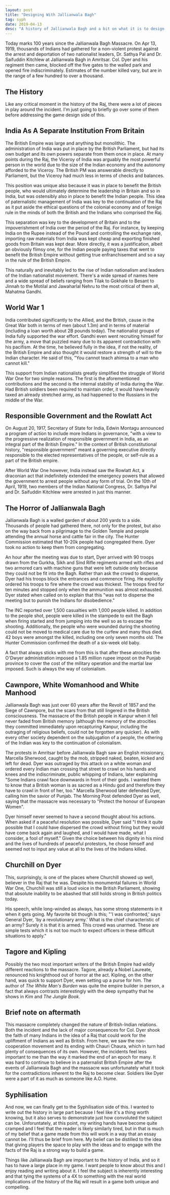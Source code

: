 ```yaml
---
layout: post
title: "Designing With Jallianwala Bagh"
tag: syph
date: 2019-04-13
desc: "A history of Jallianwala Bagh and a bit on what it is to design around it"
---
```



Today marks 100 years since the Jallianwala Bagh Massacre. On Apr 13, 1919, thousands of Indians had gathered for a non-violent protest against the arrest and deportation of two nationalist leaders, Dr. Sathya Pal and Dr. Saifuddin Kitchlew at Jallianwala Bagh in Amritsar. Col. Dyer and his regiment then came, blocked off the five gates to the walled park and opened fire indiscriminately. Estimates of the number killed vary, but are in the range of a few hundred to over a thousand.

## The History

Like any critical moment in the history of the Raj, there were a lot of pieces in play around the incident. I'm just going to briefly go over some of them before addressing the game design side of this.

## India As A Separate Institution From Britain

The British Empire was large and anything but monolithic. The administration of India was put in place by the British Parliament, but had its own budget and its own powers separate from them once in place. At many points during the Raj, the Viceroy of India was arguably the most powerful person in the world due to the size of the Indian economy and the autonomy afforded to the Viceroy. The British PM was answerable directly to Parliament, but the Viceroy had much less in terms of checks and balances.


This position was unique also because it was in place to benefit the British people, who would ultimately determine the leadership in Britain and so in India, but was ostensibly also in place to benefit the Indian people. This idea of paternalistic management of India was key to the continuation of the Raj as it put aside the ethical questions of the colonial economy and of foreign rule in the minds of both the British and the Indians who comprised the Raj.


This separation was key to the development of Britain and to the impoverishment of India over the period of the Raj. For instance, by keeping India on the Rupee instead of the Pound and controlling the exchange rate, importing raw materials from India was kept cheap and exporting finished goods from Britain was kept dear. More directly, it was a justification, albeit an obviously flimsy one, for the Indian people paying taxes that went to benefit the British Empire without getting true enfranchisement and so a say in the rule of the British Empire.


This naturally and inevitably led to the rise of Indian nationalism and leaders of the Indian nationalist movement. There's a wide spread of names here and a wide spread of beliefs ranging from Tilak to Gokhale to Besant to Jinnah to the Motilal and Jawaharlal Nehru to the most critical of them all, Mahatma Gandhi.

## World War 1

India contributed significantly to the Allied, and the British, cause in the Great War both in terms of men (about 1.3m) and in terms of material (including a loan worth about 2B pounds today). The nationalist groups of India fully supported the war effort. Gandhi even went recruiting himself for the army, a move that puzzled many due to its apparent contradiction with his pacifism. At the time, he believed fully in the idea, if not the reality, of the British Empire and also thought it would restore a strength of will to the Indian character. He said of this, "You cannot teach ahimsa to a man who cannot kill."


This support from Indian nationalists greatly simplified the struggle of World War One for two simple reasons. The first is the aforementioned contributions and the second is the internal stability of India during the War. Had British soldiers been required to maintain order, it would have heavily taxed an already stretched army, as had happened to the Russians in the middle of the War.

## Responsible Government and the Rowlatt Act

On August 20, 1917, Secretary of State for India, Edwin Montagu announced a program of action to include more Indians in governance, "with a view to the progressive realization of responsible government in India, as an integral part of the British Empire." In the context of British constitutional history, "responsible government" meant a governing executive directly responsible to the elected representatives of the people, or self-rule as a part of the British empire.


After World War One however, India instead saw the Rowlatt Act, a draconian act that indefinitely extended the emergency powers that allowed the government to arrest people without any form of trial. On the 10th of April, 1919, two members of the Indian National Congress, Dr. Sathya Pal and Dr. Saifuddin Kitchlew were arrested in just this manner.

## The Horror of Jallianwala Bagh

Jallianwala Bagh is a walled garden of about 200 yards to a side. Thousands of people had gathered there, not only for the protest, but also on the way back from a pilgrimage to the Golden Temple and people attending the annual horse and cattle fair in the city. The Hunter Commission estimated that 10-20k people had congregated there. Dyer took no action to keep them from congregating.


An hour after the meeting was due to start, Dyer arrived with 90 troops drawn from the Gurkha, Sikh and Sind Rifle regiments armed with rifles and two armored cars with machine guns that were left outside only because they could not be fit into the Bagh. Rather than ask the crowd to disperse, Dyer had his troops block the entrances and commence firing. He explicitly ordered his troops to fire where the crowd was thickest. The troops fired for ten minutes and stopped only when the ammunition was almost exhausted. Dyer stated when called on to explain that this "was not to disperse the meeting but to punish the Indians for disobedience."


The INC reported over 1,500 casualties with 1,000 people killed. In addition to the people shot, people were killed in the stampede to exit the Bagh when firing started and from jumping into the well so as to escape the shooting. Additionally, the people who were wounded during the shooting could not be moved to medical care due to the curfew and many thus died. 42 boys were amongst the killed, including one only seven months old. The Hunter Commission confirmed the death of a six-week old baby.


A fact that always sticks with me from this is that after these atrocities the O'Dwyer administration imposed a 1.85 million rupee impost on the Punjab province to cover the cost of the military operation and the martial law imposed. Such is always the way of colonialism.

## Cawnpore, White Womanhood and White Manhood

Jallianwala Bagh was just over 60 years after the Revolt of 1857 and the Siege of Cawnpore, but the scars from that still lingered in the British consciousness. The massacre of the British people in Kanpur when it fell never faded from British memory (although the memory of the atrocities they committed immediately upon recapturing Kanpur, including the outraging of religious beliefs, could not be forgotten any quicker). As with every other society dependent on the subjugation of a people, the othering of the Indian was key to the continuation of colonialism.


The protests in Amritsar before Jallianwala Bagh saw an English missionary, Marcella Sherwood, caught by the mob, stripped naked, beaten, kicked and left for dead. Dyer was outraged by this attack on a white woman and ordered every Indian man crossing that street to crawl on his hands and knees and the indiscriminate, public whipping of Indians, later explaining "Some Indians crawl face downwards in front of their gods. I wanted them to know that a British woman is as sacred as a Hindu god and therefore they have to crawl in front of her, too." Marcella Sherwood later defended Dyer, calling him the savior of Punjab. The Morning Post defended Dyer as well, saying that the massacre was necessary to "Protect the honour of European Women".


Dyer himself never seemed to have a second thought about his actions. When asked if a peaceful resolution was possible, Dyer said "I think it quite possible that I could have dispersed the crowd without firing but they would have come back again and laughed, and I would have made, what I consider, a fool of myself." Given the choice between his dignity in his mind and the lives of hundreds of peaceful protestors, he chose himself and seemed not to input any value at all to the lives of the Indians killed.

## Churchill on Dyer

This, surprisingly, is one of the places where Churchill showed up well, believer in the Raj that he was. Despite his monumental failures in World War One, Churchill was still a loud voice in the British Parliament, showing that absolute inability to be abashed that still holds strong in British politics today.


His speech, while long-winded as always, has some strong statements in it when it gets going. My favorite bit though is this; "'I was confronted,' says General Dyer, 'by a revolutionary army.' What is the chief characteristic of an army? Surely it is that it is armed. This crowd was unarmed. These are simple tests which it is not too much to expect officers in these difficult situations to apply."

## Tagore and Kipling

Possibly the two most important writers of the British Empire had wildly different reactions to the massacre. Tagore, already a Nobel Laureate, renounced his knighthood out of horror at the act. Kipling, on the other hand, was quick to support Dyer, even setting up a purse for him. The author of *The White Man's Burden* was quite the empire builder in person, a fact that always contrasts interestingly with the deep sympathy that he shows in *Kim* and *The Jungle Book*.

## Brief note on aftermath

This massacre completely changed the nature of British-Indian relations. Both the incident and the lack of major consequences for Col. Dyer shook the faith of many Indians in the idea of a Raj that could work for the upliftment of Indians as well as British. From here, we saw the non-cooperation movement and its ending with Chauri Chaura, which in turn had plenty of consequences of its own. However, the incidents feel less important to me than the way it marked the end of an epoch for many. It was hard to continue to believe in a paternalist British Empire after the events of Jallianwala Bagh and the massacre was unfortunately what it took for the contradictions inherent to the Raj to become clear. Soldiers like Dyer were a part of it as much as someone like A.O. Hume.

## Syphilisation

And now, we can finally get to the Syphilisation side of this. I wanted to write out the history in large part because I feel like it's a thing worth knowing, but it also serves to demonstrate just how convoluted the subject can be. Unforuntately, at this point, my writing hands have become quite cramped and I feel that the reader is likely similarly tired, but in that is much of my belief that a game made from this will work in a way that an essay cannot be. I'll thus be brief from here. My belief can be distilled to the idea that giving players the space to play with the ideas and to engage with the facts of the Raj is a strong way to build a game.


Things like Jallianwala Bagh are important to the history of India, and so it has to have a large place in my game. I want people to know about this and I enjoy reading and writing about it. I feel the subject is inherently interesting and that tying the systems of a 4X to something with the real world implications of the history of the Raj will result in a game both unique and compelling.

